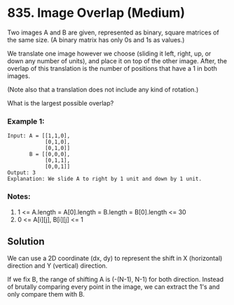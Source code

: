# 835. Image Overlap (Medium)

Two images A and B are given, represented as binary, square matrices of the same size.  (A binary matrix has only 0s and 1s as values.)

We translate one image however we choose (sliding it left, right, up, or down any number of units), and place it on top of the other image.  After, the overlap of this translation is the number of positions that have a 1 in both images.

(Note also that a translation does not include any kind of rotation.)

What is the largest possible overlap?

### Example 1:
```
Input: A = [[1,1,0],
            [0,1,0],
            [0,1,0]]
       B = [[0,0,0],
            [0,1,1],
            [0,0,1]]
Output: 3
Explanation: We slide A to right by 1 unit and down by 1 unit.
```

### Notes: 
1. 1 <= A.length = A[0].length = B.length = B[0].length <= 30
2. 0 <= A[i][j], B[i][j] <= 1

## Solution
We can use a 2D coordinate (dx, dy) to represent the shift in X (horizontal) direction and Y (vertical) direction.

If we fix B, the range of shifting A is (-(N-1), N-1) for both direction. Instead of brutally comparing every point in the image, we can extract the 1's and only compare them with B.
